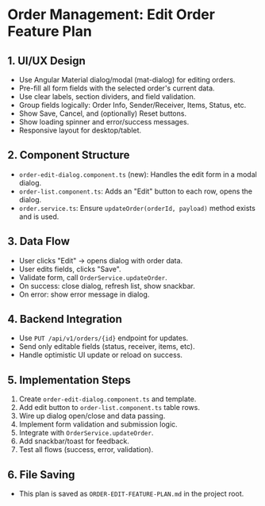# Order Management: Edit Order Feature Plan

## 1. UI/UX Design
- Use Angular Material dialog/modal (mat-dialog) for editing orders.
- Pre-fill all form fields with the selected order's current data.
- Use clear labels, section dividers, and field validation.
- Group fields logically: Order Info, Sender/Receiver, Items, Status, etc.
- Show Save, Cancel, and (optionally) Reset buttons.
- Show loading spinner and error/success messages.
- Responsive layout for desktop/tablet.

## 2. Component Structure
- `order-edit-dialog.component.ts` (new): Handles the edit form in a modal dialog.
- `order-list.component.ts`: Adds an "Edit" button to each row, opens the dialog.
- `order.service.ts`: Ensure `updateOrder(orderId, payload)` method exists and is used.

## 3. Data Flow
- User clicks "Edit" → opens dialog with order data.
- User edits fields, clicks "Save".
- Validate form, call `OrderService.updateOrder`.
- On success: close dialog, refresh list, show snackbar.
- On error: show error message in dialog.

## 4. Backend Integration
- Use `PUT /api/v1/orders/{id}` endpoint for updates.
- Send only editable fields (status, receiver, items, etc).
- Handle optimistic UI update or reload on success.

## 5. Implementation Steps
1. Create `order-edit-dialog.component.ts` and template.
2. Add edit button to `order-list.component.ts` table rows.
3. Wire up dialog open/close and data passing.
4. Implement form validation and submission logic.
5. Integrate with `OrderService.updateOrder`.
6. Add snackbar/toast for feedback.
7. Test all flows (success, error, validation).

## 6. File Saving
- This plan is saved as `ORDER-EDIT-FEATURE-PLAN.md` in the project root.
